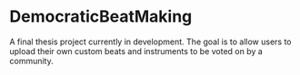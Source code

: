 # DemocraticBeatMaking

A final thesis project currently in development. The goal is to allow users to upload their own custom beats and instruments to be voted
on by a community.
